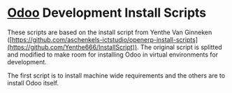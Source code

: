 # [Odoo](https://www.odoo.com "Odoo's Homepage") Development Install Scripts

These scripts are based on the install script from Yenthe Van Ginneken ([https://github.com/aschenkels-ictstudio/openerp-install-scripts](https://github.com/Yenthe666/InstallScript)).
The original script is splitted and modified to make room for installing Odoo in virtual environments for development.

The first script is to install machine wide requirements and the others are to install Odoo itself.
